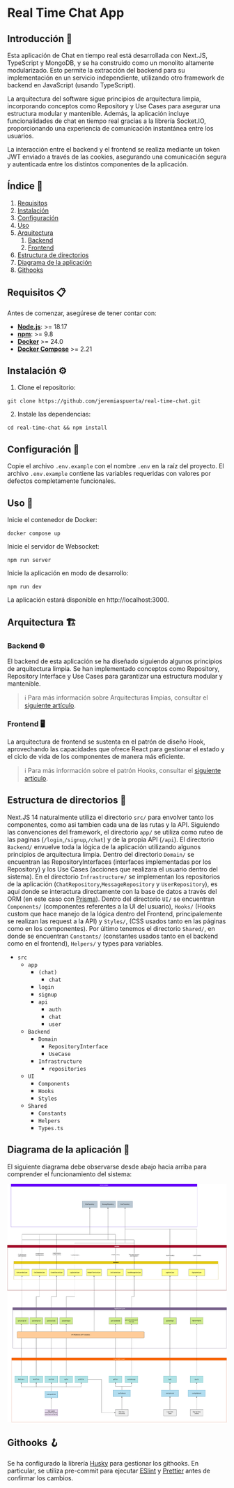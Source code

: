 
# Real Time Chat App

## Introducción 🚀

Esta aplicación de Chat en tiempo real está desarrollada con Next.JS, TypeScript y MongoDB, y se ha construido como un monolito altamente modularizado. Esto permite la extracción del backend para su implementación en un servicio independiente, utilizando otro framework de backend en JavaScript (usando TypeScript).

La arquitectura del software sigue principios de arquitectura limpia, incorporando conceptos como Repository y Use Cases para asegurar una estructura modular y mantenible. Además, la aplicación incluye funcionalidades de chat en tiempo real gracias a la librería Socket.IO, proporcionando una experiencia de comunicación instantánea entre los usuarios.

La interacción entre el backend y el frontend se realiza mediante un token JWT enviado a través de las cookies, asegurando una comunicación segura y autenticada entre los distintos componentes de la aplicación.

## Índice 📖

1. [Requisitos](#requisitos)
2. [Instalación](#instalación)
3. [Configuración](#configuración)
4. [Uso](#uso)
5. [Arquitectura](#arquitectura)
   1. [Backend](#backend)
   2. [Frontend](#frontend)
6. [Estructura de directorios](#estructura-de-directorios)
7. [Diagrama de la aplicación](#diagrama-de-la-aplicación)
8. [Githooks](#githooks)

## <a name="requisitos"></a> Requisitos 📋 

Antes de comenzar, asegúrese de tener contar con:

- **[Node.js](https://nodejs.org/en)**: >= 18.17
- **[npm](https://www.npmjs.com/)**: >= 9.8
- **[Docker](https://www.docker.com/)** >= 24.0
- **[Docker Compose](https://docs.docker.com/compose/install/)** >= 2.21

## Instalación ⚙️

1. Clone el repositorio:

```
git clone https://github.com/jeremiaspuerta/real-time-chat.git
```

2. Instale las dependencias:

```
cd real-time-chat && npm install
```

## Configuración 🔧

Copie el archivo `.env.example` con el nombre `.env` en la raíz del proyecto. El archivo `.env.example` contiene las variables requeridas con valores por defectos completamente funcionales.

## Uso 🚦

Inicie el contenedor de Docker:

```
docker compose up
```

Inicie el servidor de Websocket:

```
npm run server
```

Inicie la aplicación en modo de desarrollo:

```
npm run dev
```

La aplicación estará disponible en http://localhost:3000.

## Arquitectura 🏗️

### Backend 🌐

El backend de esta aplicación se ha diseñado siguiendo algunos principios de arquitectura limpia. Se han implementado conceptos como Repository, Repository Interface y Use Cases para garantizar una estructura modular y mantenible.

> ℹ️ Para más información sobre Arquitecturas limpias, consultar el [siguiente artículo](https://blog.cleancoder.com/uncle-bob/2012/08/13/the-clean-architecture.html).

### Frontend 🖥️

La arquitectura de frontend se sustenta en el patrón de diseño Hook, aprovechando las capacidades que ofrece React para gestionar el estado y el ciclo de vida de los componentes de manera más eficiente.

> ℹ️ Para más información sobre el patrón Hooks, consultar el [siguiente artículo](https://www.patterns.dev/react/hooks-pattern/).

## Estructura de directorios 📂

Next.JS 14 naturalmente utiliza el directorio `src/` para envolver tanto los componentes, como asi tambien cada una de las rutas y la API.
Siguiendo las convenciones del framework, el directorio `app/` se utiliza como ruteo de las paginas (`/login`,`/signup`,`/chat`) y de la propia API (`/api`).
El directorio `Backend/` envuelve toda la lógica de la aplicación utilizando algunos principios de arquitectura limpia. Dentro del directorio `Domain/` se encuentran las RepositoryInterfaces (interfaces implementadas por los Repository) y los Use Cases (acciones que realizara el usuario dentro del sistema). En el directorio `Infrastructure/` se implementan los repositorios de la aplicación (`ChatRepository`,`MessageRepository` y `UserRepository`), es aquí donde se interactura directamente con la base de datos a través del ORM (en este caso con [Prisma](https://www.prisma.io/)).
Dentro del directorio `UI/` se encuentran `Components/` (componentes referentes a la UI del usuario), `Hooks/` (Hooks custom que hace manejo de la lógica dentro del Frontend, principalemente se realizan las request a la API) y `Styles/`, (CSS usados tanto en las páginas como en los componentes).
Por último tenemos el directorio `Shared/`, en donde se encuentran `Constants/` (constantes usados tanto en el backend como en el frontend), `Helpers/` y types para variables.

- `src`
  - `app`
    - `(chat)`
      - `chat`
    - `login`
    - `signup`
    - `api`
      - `auth`
      - `chat`
      - `user`
  - `Backend`
    - `Domain`
      - `RepositoryInterface`
      - `UseCase`
    - `Infrastructure`
      - ``repositories``
  - `UI`
    - `Components`
    - `Hooks`
    - `Styles`
  - `Shared`
    - `Constants`
    - `Helpers`
    - ``Types.ts``

## Diagrama de la aplicación 🔄

El siguiente diagrama debe observarse desde abajo hacia arriba para comprender el funcionamiento del sistema:

![1704650711034](image/README/1704650711034.png)

## Githooks 🪝

Se ha configurado la librería [Husky](https://www.npmjs.com/package/husky) para gestionar los githooks. En particular, se utiliza pre-commit para ejecutar [ESlint](https://www.npmjs.com/package/eslint) y [Prettier](https://www.npmjs.com/package/prettier) antes de confirmar los cambios.
